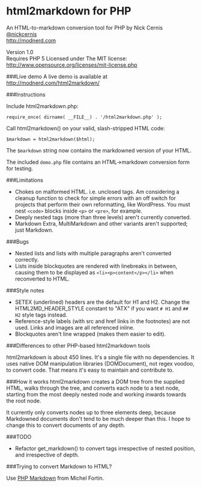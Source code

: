 html2markdown for PHP
=====================

An HTML-to-markdown conversion tool for PHP by Nick Cernis  
[@nickcernis](http://twitter.com/nickcernis)  
http://modnerd.com

Version 1.0  
Requires PHP 5
Licensed under The MIT license: http://www.opensource.org/licenses/mit-license.php


###Live demo
A live demo is available at http://modnerd.com/html2markdown/

###Instructions

Include html2markdown.php:
	
	require_once( dirname( __FILE__) . '/html2markdown.php' );
       
Call html2markdown() on your valid, slash-stripped HTML code:

    $markdown = html2markdown($html);
    
The `$markdown` string now contains the markdowned version of your HTML.

The included `demo.php` file contains an HTML->markdown conversion form for testing.

###Limitations

- Chokes on malformed HTML. i.e. unclosed tags. Am considering a cleanup function to check for simple errors with an off switch for projects that perform their own reformatting, like WordPress. You must nest `<code>` blocks inside `<p>` or `<pre>`, for example.
- Deeply nested tags (more than three levels) aren't currently converted.
- Markdown Extra, MultiMarkdown and  other variants aren't supported; just Markdown.

###Bugs

- Nested lists and lists with multiple paragraphs aren't converted correctly.
- Lists inside blockquotes are rendered with linebreaks in between, causing them to be displayed as `<li><p>content</p></li>` when reconverted to HTML.

###Style notes

- SETEX (underlined) headers are the default for H1 and H2. Change the HTML2MD_HEADER_STYLE constant to "ATX" if you want `# H1` and `## H2` style tags instead.
- Reference-style labels (with src and href links in the footnotes) are not used. Links and images are all referenced inline.
- Blockquotes aren't line wrapped (makes them easier to edit).


###Differences to other PHP-based html2markdown tools

html2markdown is about 450 lines. It's a single file with no dependencies. It uses native DOM manipulation libraries (DOMDocument), not regex voodoo, 
to convert code. That means it's easy to maintain and contribute to.

###How it works
html2markdown creates a DOM tree from the supplied HTML, walks through the tree, and converts each node to a text node, starting from the most deeply nested node and working inwards towards the root node.

It currently only converts nodes up to three elements deep, because Markdowned documents don't tend to be much deeper than this. I hope to change this to convert documents of any depth.


###TODO

- Refactor get_markdown() to convert tags irrespective of nested position, 
and irrespective of depth.

###Trying to convert Markdown to HTML?

Use [PHP Markdown](http://michelf.com/projects/php-markdown/) from Michel Fortin.

